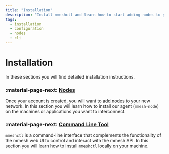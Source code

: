 ```yaml
---
title: "Installation"
description: "Install mmeshctl and learn how to start adding nodes to your mmesh virtual private network. Available for x86 and ARM on Linux, Windows and macOS."
tags:
  - installation
  - configuration
  - nodes
  - cli
---
```


# Installation

In these sections you will find detailed installation instructions.

### :material-page-next: [Nodes](nodes-install.md)

Once your account is created, you will want to [add nodes](adm-nodes.md#add-node) to your new network. In this section you will learn how to install our agent (`mmesh-node`) on the machines or applications you want to interconnect.

### :material-page-next: [Command Line Tool](cli-install.md)

`mmeshctl` is a command-line interface that complements the functionality of the mmesh web UI to control and interact with the mmesh API. In this section you will learn how to install `mmeshctl` locally on your machine.


